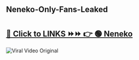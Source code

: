 
 ## Neneko-Only-Fans-Leaked

# <h2><a href="https://clipsfans.com/Neneko&ref=git">🔗 Click to LINKS ⏩⏩ 👉 🟢 Neneko </a></h2>

<a href="https://clipsfans.com/Neneko&ref=git" rel="nofollow" data-target="animated-image.originalLink"><img src="https://i.ibb.co.com/xMMVF88/686577567.gif" alt="Viral Video Original" style="max-width: 100%; display: inline-block;" data-target="animated-image.originalImage"></a>
